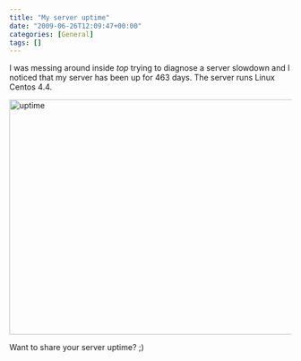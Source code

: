 ```yaml
---
title: "My server uptime"
date: "2009-06-26T12:09:47+00:00"
categories: [General]
tags: []
---
```


I was messing around inside <em>top</em> trying to diagnose a server slowdown and I noticed that my server has been up for 463 days. The server runs Linux Centos 4.4.

<img class="aligncenter size-full wp-image-1338" title="uptime" src="/images/uploads/2009/06/uptime.PNG" alt="uptime" width="667" height="420" />

Want to share your server uptime? ;)
